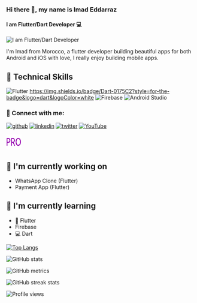### Hi there 👋, my name is Imad Eddarraz
#### I am Flutter/Dart Developer 💻
![I am Flutter/Dart Developer](https://storage.googleapis.com/cms-storage-bucket/6a07d8a62f4308d2b854.svg)

I'm Imad from Morocco, a flutter developer building beautiful apps for both Android and iOS with love, I really enjoy building mobile apps.

## 💼 Technical Skills

![Flutter](https://img.shields.io/badge/Flutter-%2302569B.svg?style=for-the-badge&logo=Flutter&logoColor=white)
https://img.shields.io/badge/Dart-0175C2?style=for-the-badge&logo=dart&logoColor=white
![Firebase](https://img.shields.io/badge/firebase-%23039BE5.svg?style=for-the-badge&logo=firebase)
![Android Studio](https://img.shields.io/badge/Android%20Studio-3DDC84.svg?style=for-the-badge&logo=android-studio&logoColor=white)

### 🤝 Connect with me:

[<img src='https://cdn.jsdelivr.net/npm/simple-icons@3.0.1/icons/github.svg' alt='github' height='40'>](https://github.com/Imadevel0per)  [<img src='https://cdn.jsdelivr.net/npm/simple-icons@3.0.1/icons/linkedin.svg' alt='linkedin' height='40'>](https://www.linkedin.com/in/imad-eddarraz-373087177/)  [<img src='https://cdn.jsdelivr.net/npm/simple-icons@3.0.1/icons/twitter.svg' alt='twitter' height='40'>](https://twitter.com/ImadEddarraz)  [<img src='https://cdn.jsdelivr.net/npm/simple-icons@3.0.1/icons/youtube.svg' alt='YouTube' height='40'>](https://www.youtube.com/channel/UCUMXZijAijpB-pqZpEorJTQ)  

<a href='https://github.com/pricing'><img src='https://raw.githubusercontent.com/acervenky/animated-github-badges/master/assets/pro.gif' width='40' height='40'></a> 

## 🔭 I'm currently working on

- WhatsApp Clone (Flutter)
- Payment App (Flutter)


## 🌱 I'm currently learning


- 📱 Flutter
- Firebase
- 💻 Dart


[![Top Langs](https://github-readme-stats.vercel.app/api/top-langs/?username=Imadevel0per)](https://github.com/anuraghazra/github-readme-stats)

![GitHub stats](https://github-readme-stats.vercel.app/api?username=Imadevel0per&show_icons=true)  

![GitHub metrics](https://metrics.lecoq.io/Imadevel0per)  

![GitHub streak stats](https://github-readme-streak-stats.herokuapp.com/?user=Imadevel0per)  

![Profile views](https://gpvc.arturio.dev/Imadevel0per)  


